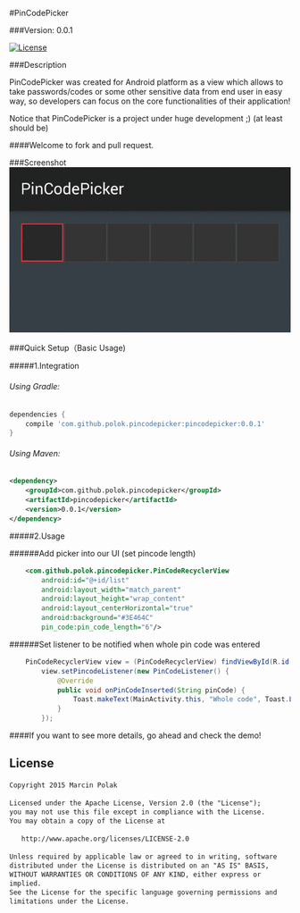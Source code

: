#PinCodePicker

###Version: 0.0.1

[![License](https://img.shields.io/badge/license-Apache%202-blue.svg)](https://www.apache.org/licenses/LICENSE-2.0)

###Description

PinCodePicker was created for Android platform as a view which allows to take passwords/codes or some other sensitive data from end user in easy way, so developers can focus on the core functionalities of their application!

Notice that PinCodePicker is a project under huge development ;) (at least should be)

####Welcome to fork and pull request.

###Screenshot
![image](art/pin_code_picker_0_0_1.gif)

###Quick Setup（Basic Usage)

#####1.Integration

###### Using Gradle:

```groovy
dependencies {
    compile 'com.github.polok.pincodepicker:pincodepicker:0.0.1'
}
```

###### Using Maven:

```xml
<dependency>
    <groupId>com.github.polok.pincodepicker</groupId>
    <artifactId>pincodepicker</artifactId>
    <version>0.0.1</version>
</dependency>
```

#####2.Usage

######Add picker into our UI (set pincode length)
```xml
    <com.github.polok.pincodepicker.PinCodeRecyclerView
        android:id="@+id/list"
        android:layout_width="match_parent"
        android:layout_height="wrap_content"
        android:layout_centerHorizontal="true"
        android:background="#3E464C"
        pin_code:pin_code_length="6"/>
```

######Set listener to be notified when whole pin code was entered

```java
    PinCodeRecyclerView view = (PinCodeRecyclerView) findViewById(R.id.list);
        view.setPincodeListener(new PinCodeListener() {
            @Override
            public void onPinCodeInserted(String pinCode) {
                Toast.makeText(MainActivity.this, "Whole code", Toast.LENGTH_SHORT).show();
            }
        });
```

####If you want to see more details, go ahead and check the demo!

License
--------

    Copyright 2015 Marcin Polak

    Licensed under the Apache License, Version 2.0 (the "License");
    you may not use this file except in compliance with the License.
    You may obtain a copy of the License at

       http://www.apache.org/licenses/LICENSE-2.0

    Unless required by applicable law or agreed to in writing, software
    distributed under the License is distributed on an "AS IS" BASIS,
    WITHOUT WARRANTIES OR CONDITIONS OF ANY KIND, either express or implied.
    See the License for the specific language governing permissions and
    limitations under the License.

